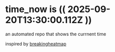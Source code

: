# time_now is (( 2025-09-20T13:30:00.112Z ))

an automated repo that shows the currnent time

inspired by [breakingheatmap](https://github.com/breakingheatmap/breakingheatmap)